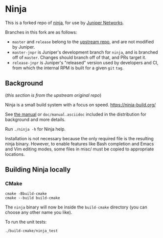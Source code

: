 # Ninja

This is a forked repo of [ninja](https://github.com/ninja-build/ninja), for use by [Juniper Networks](https://www.juniper.net).

Branches in this fork are as follows:

* `master` and `release` belong to the [upstream repo](https://github.com/ninja-build/ninja), and are not modified by Juniper.
* `master-jnpr` is Juniper's development branch for `ninja`, and is branched off of `master`. Changes should branch off of that, and PRs target it.
* `release-jnpr` is Juniper's "released" version used by developers and CI, from which the internal RPM is built for a given `git` `tag`.


## Background

(_this section is from the upstream original repo_)

Ninja is a small build system with a focus on speed.
https://ninja-build.org/

See [the manual](https://ninja-build.org/manual.html) or
`doc/manual.asciidoc` included in the distribution for background
and more details.

Run `./ninja -h` for Ninja help.

Installation is not necessary because the only required file is the
resulting ninja binary. However, to enable features like Bash
completion and Emacs and Vim editing modes, some files in misc/ must be
copied to appropriate locations.


## Building Ninja locally

### CMake

```
cmake -Bbuild-cmake
cmake --build build-cmake
```

The `ninja` binary will now be inside the `build-cmake` directory (you can
choose any other name you like).

To run the unit tests:

```
./build-cmake/ninja_test
```

